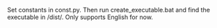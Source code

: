 Set constants in const.py. Then run create_executable.bat and find the executable in /dist/. Only supports English for now.
